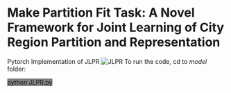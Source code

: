 # Make Partition Fit Task: A Novel Framework for Joint Learning of City Region Partition and Representation
Pytorch Implementation of JLPR
![JLPR](https://github.com/DmyCool/JLPR/assets/47018035/91fa550c-9272-4153-a003-bc16855b4347)
To run the code, cd to *model* folder:<be>

<font style="background: grey">python JLPR.py</font>

